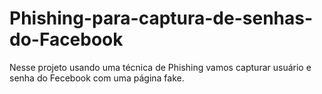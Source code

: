# Phishing-para-captura-de-senhas-do-Facebook
Nesse projeto usando uma técnica de Phishing vamos capturar usuário e senha do Fecebook com uma página fake.
